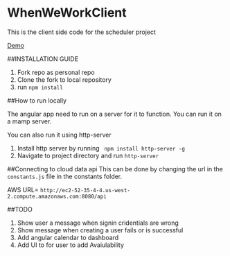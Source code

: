 # WhenWeWorkClient
This is the client side code for the scheduler project

[Demo](http://williamkwao.com/hdsp/#/signin)

##INSTALLATION GUIDE
1. Fork repo as personal repo
2. Clone the fork to local repository
3. run `npm install `

##How to run locally


The angular app need to run on a server for it to function. You can run it on a mamp server.

You can also run it using http-server
  1. Install http server by running ` npm install http-server -g`
  2. Navigate to project directory and run `http-server` 

##Connecting to cloud data api
This can be done by changing the url in the `constants.js` file in the constants folder.

AWS URL= `http://ec2-52-35-4-4.us-west-2.compute.amazonaws.com:8080/api`

##TODO
 1. Show user a message when signin cridentials are wrong
 2. Show message when creating a user fails or is successful
 3. Add angular calendar to dashboard
 4. Add UI to for user to add Avaiulability


